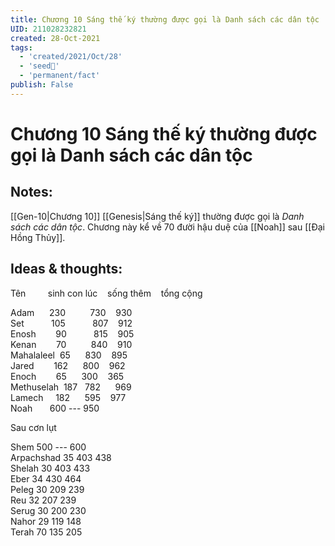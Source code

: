 ```yaml
---
title: Chương 10 Sáng thế ký thường được gọi là Danh sách các dân tộc
UID: 211028232821
created: 28-Oct-2021
tags:
  - 'created/2021/Oct/28'
  - 'seed🥜'
  - 'permanent/fact'
publish: False
---
```

# Chương 10 Sáng thế ký thường được gọi là Danh sách các dân tộc

## Notes:
[[Gen-10|Chương 10]] [[Genesis|Sáng thế ký]] thường được gọi là *Danh sách các dân tộc*. Chương này kể về 70 đười hậu duệ của [[Noah]] sau [[Đại Hồng Thủy]].

## Ideas & thoughts:
Tên         sinh con lúc    sống thêm    tổng cộng
 
Adam      230          730    930  
Set           105           807    912  
Enosh        90           815    905  
Kenan        70          840    910  
Mahalaleel  65      830    895  
Jared        162      800    962  
Enoch        65      300    365  
Methuselah  187   782      969  
Lamech     182      595    977  
Noah       600 --- 950

Sau cơn lụt

  
Shem 500 --- 600  
Arpachshad 35 403 438  
Shelah 30 403 433  
Eber 34 430 464  
Peleg 30 209 239  
Reu 32 207 239  
Serug 30 200 230  
Nahor 29 119 148  
Terah 70 135 205

